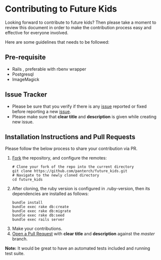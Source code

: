 # Contributing to Future Kids

Looking forward to contribute to future kids? Then please take a moment to review this document in order to make the contribution process easy and effective for everyone involved.

Here are some guidelines that needs to be followed:

## Pre-requisite
* Rails , preferable with rbenv wrapper
* Postgresql
* ImageMagick

## Issue Tracker

* Please be sure that you verify if there is any [issue](https://github.com/panterch/future_kids/issues) reported or fixed before reporting a new [issue](https://github.com/panterch/future_kids/issues).
* Please make sure that __clear title__ and __description__ is given while creating new issue.

## Installation Instructions and Pull Requests

Please follow the below process to share your contribution via PR.

1. [Fork](https://help.github.com/articles/fork-a-repo) the repository, and configure the remotes:
    ```
    # Clone your fork of the repo into the current directory
    git clone https://github.com/panterch/future_kids.git
    # Navigate to the newly cloned directory
    cd future_kids
    ```
2. After cloning, the ruby version is configured in .ruby-version, then its dependencies are installed as follows:
    ```
    bundle install
    bundle exec rake db:create 
    bundle exec rake db:migrate 
    bundle exec rake db:seed
    bundle exec rails server
    ```
3. Make your contributions.
4. [Open a Pull Request](https://help.github.com/articles/about-pull-requests/) with __clear title__ and __description__ against the _master_ branch.

__Note:__ It would be great to have an automated tests included and running test suite.
